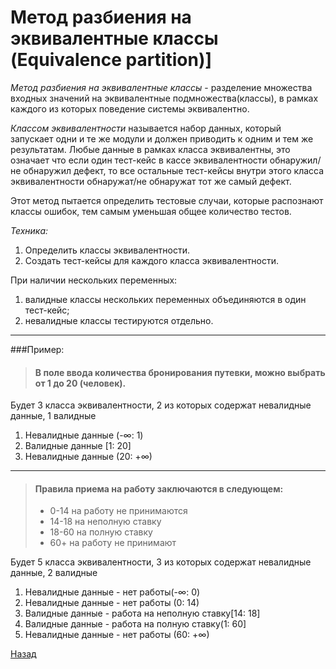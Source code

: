 # Метод разбиения на эквивалентные классы (Equivalence partition)]
*Метод разбиения на эквивалентные классы* - разделение множества входных значений на эквивалентные подмножества(классы),
 в рамках каждого из которых поведение системы эквивалентно.

*Классом эквивалентности* называется набор данных, который запускает одни и те же модули и должен приводить к одним и тем же результатам.
Любые данные в рамках класса эквивалентны, это означает что если один тест-кейс в кассе эквивалентности обнаружил/не обнаружил дефект, 
то все остальные тест-кейсы внутри этого класса эквивалентности обнаружат/не обнаружат тот же самый дефект.

Этот метод пытается определить тестовые случаи, которые распознают классы ошибок, тем самым уменьшая общее количество тестов.

*Техника:*
1. Определить классы эквивалентности.
1. Создать тест-кейсы для каждого класса эквивалентности.

При наличии нескольких переменных:
1. валидные классы нескольких переменных объединяются в один тест-кейс;
1. невалидные классы тестируются отдельно.

---
###Пример:
> #### В поле ввода количества бронирования путевки, можно выбрать от 1 до 20 (человек).<br>

Будет 3 класса эквивалентности, 2 из которых содержат невалидные данные,  1 валидные <br>
1. Невалидные данные (-∞: 1) <br>
1. Валидные данные [1: 20] <br>
1. Невалидные данные (20: +∞) <br>
---

> #### Правила приема на работу  заключаются в следующем:
> * 0-14 на работу не принимаются
> * 14-18 на неполную ставку
> * 18-60 на полную ставку
> * 60+ на работу не принимают

Будет 5 класса эквивалентности, 3 из которых содержат невалидные данные,  2 валидные 
1. Невалидные данные - нет работы(-∞: 0)  
1. Невалидные данные - нет работы (0: 14)  
1. Валидные данные - работа на неполную ставку[14: 18] 
1. Валидные данные - работа на полную ставку(1: 60]
1. Невалидные данные - нет работы (60: +∞) 

 [Назад](../TestDesignTechnics.md)

